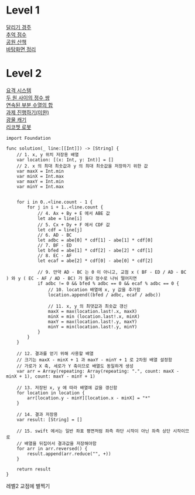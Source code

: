 # Level 1
[달리기 경주](https://github.com/ww5702/Coding_Test/tree/main/%ED%94%84%EB%A1%9C%EA%B7%B8%EB%9E%98%EB%A8%B8%EC%8A%A4/Level%201/%EB%8B%AC%EB%A6%AC%EA%B8%B0%20%EA%B2%BD%EC%A3%BC)   
[추억 점수](https://github.com/ww5702/Coding_Test/tree/main/%ED%94%84%EB%A1%9C%EA%B7%B8%EB%9E%98%EB%A8%B8%EC%8A%A4/Level%201/%EC%B6%94%EC%96%B5%20%EC%A0%90%EC%88%98)   
[공원 산책](https://github.com/ww5702/Coding_Test/tree/main/%ED%94%84%EB%A1%9C%EA%B7%B8%EB%9E%98%EB%A8%B8%EC%8A%A4/Level%201/%EA%B3%B5%EC%9B%90%20%EC%82%B0%EC%B1%85)   
[바탕화면 정리](https://github.com/ww5702/Coding_Test/tree/main/%ED%94%84%EB%A1%9C%EA%B7%B8%EB%9E%98%EB%A8%B8%EC%8A%A4/Level%201/%EB%B0%94%ED%83%95%ED%99%94%EB%A9%B4%20%EC%A0%95%EB%A6%AC)   

# Level 2
[요격 시스템](https://github.com/ww5702/Coding_Test/tree/main/%ED%94%84%EB%A1%9C%EA%B7%B8%EB%9E%98%EB%A8%B8%EC%8A%A4/Level%202/%EC%9A%94%EA%B2%A9%EC%8B%9C%EC%8A%A4%ED%85%9C)   
[두 원 사이의 정수 쌍](https://github.com/ww5702/Coding_Test/tree/main/%ED%94%84%EB%A1%9C%EA%B7%B8%EB%9E%98%EB%A8%B8%EC%8A%A4/Level%202/%EB%91%90%20%EC%9B%90%20%EC%82%AC%EC%9D%B4%EC%9D%98%20%EC%8C%8D)   
[연속된 부분 수열의 합](https://github.com/ww5702/Coding_Test/tree/main/%ED%94%84%EB%A1%9C%EA%B7%B8%EB%9E%98%EB%A8%B8%EC%8A%A4/Level%202/%EC%97%B0%EC%86%8D%EB%90%9C%20%EB%B6%80%EB%B6%84%20%EC%88%98%EC%97%B4%EC%9D%98%20%ED%95%A9)   
[과제 진행하기(미완)](https://github.com/ww5702/Coding_Test/tree/main/%ED%94%84%EB%A1%9C%EA%B7%B8%EB%9E%98%EB%A8%B8%EC%8A%A4/Level%202/%EA%B3%BC%EC%A0%9C%20%EC%A7%84%ED%96%89%ED%95%98%EA%B8%B0)   
[광물 캐기](https://github.com/ww5702/Coding_Test/tree/main/%ED%94%84%EB%A1%9C%EA%B7%B8%EB%9E%98%EB%A8%B8%EC%8A%A4/Level%202/%EA%B4%91%EB%AC%BC%20%EC%BA%90%EA%B8%B0)   
[리코쳇 로봇](https://github.com/ww5702/Coding_Test/tree/main/%ED%94%84%EB%A1%9C%EA%B7%B8%EB%9E%98%EB%A8%B8%EC%8A%A4/Level%202/%EB%A6%AC%EC%BD%94%EC%B3%87%20%EB%A1%9C%EB%B4%87)   



   
```
import Foundation

func solution(_ line:[[Int]]) -> [String] {
    // 1. x, y 위치 저장용 배열
    var location: [(x: Int, y: Int)] = []
    // 2. x 의 최대 최솟값과 y 의 최대 최솟값을 저장하기 위한 값
    var maxX = Int.min
    var minX = Int.max
    var maxY = Int.min
    var minY = Int.max

    
    for i in 0..<line.count - 1 {
        for j in i + 1..<line.count {
            // 4. Ax + By + E 에서 ABE 값
            let abe = line[i]
            // 5. Cx + Dy + F 에서 CDF 값
            let cdf = line[j]
            // 6. AD - BC
            let adbc = abe[0] * cdf[1] - abe[1] * cdf[0]
            // 7. BF - ED
            let bfed = abe[1] * cdf[2] - abe[2] * cdf[1]
            // 8. EC - AF
            let ecaf = abe[2] * cdf[0] - abe[0] * cdf[2]

            // 9. 만약 AD - BC 는 0 이 아니고, 교점 x ( BF - ED / AD - BC ) 와 y ( EC - AF / AD - BC) 가 둘다 정수로 나눠 떨어지면
            if adbc != 0 && bfed % adbc == 0 && ecaf % adbc == 0 {
                // 10. location 배열에 x, y 값을 추가함
                location.append((bfed / adbc, ecaf / adbc))

                // 11. x, y 의 최댓값과 최솟값 갱신
                maxX = max(location.last!.x, maxX)
                minX = min (location.last!.x, minX)
                maxY = max(location.last!.y, maxY)
                minY = min(location.last!.y, minY)
            }
        }
    }
    
    // 12. 결과를 얻기 위해 사용할 배열
    // 크기는 maxX - minX + 1 과 maxY - minY + 1 로 2차원 배열 설정함
    // 가로가 X 축, 세로가 Y 축이므로 배열도 동일하게 생성
    var arr = Array(repeating: Array(repeating: ".", count: maxX - minX + 1), count: maxY - minY + 1)

    // 13. 저장된 x, y 에 따라 배열에 값을 갱신함
    for location in location {
        arr[location.y - minY][location.x - minX] = "*"
    }

    // 14. 결과 저장용
    var result: [String] = []

    // 15. swift 에서는 일반 좌표 평면처럼 좌측 하단 시작이 아닌 좌측 상단 시작이므로
    // 배열을 뒤집어서 결과값을 저장해야함
    for arr in arr.reversed() {
        result.append(arr.reduce("", +))
    }

    return result
}
```
레벨2 교점에 별찍기   
